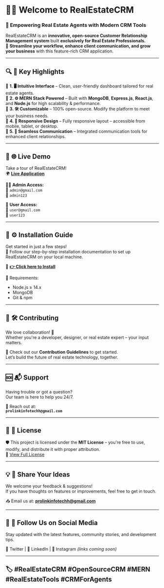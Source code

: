# 🏡✨ **Welcome to RealEstateCRM**  
### 🚀 Empowering Real Estate Agents with Modern CRM Tools

RealEstateCRM is an **innovative, open-source Customer Relationship Management system** built **exclusively for Real Estate Professionals.**  
🎯 **Streamline your workflow, enhance client communication, and grow your business** with this feature-rich CRM application.

---

## 🔍 **🔑 Key Highlights**

🔹 **1. 🖥️ Intuitive Interface** – Clean, user-friendly dashboard tailored for real estate agents.  
🔹 **2. ⚙️ MERN Stack Powered** – Built with **MongoDB**, **Express.js**, **React.js**, and **Node.js** for high scalability & performance.  
🔹 **3. 🛠️ Customizable** – 100% open-source. Modify the platform to meet your business needs.  
🔹 **4. 📱 Responsive Design** – Fully responsive layout – accessible from mobile, tablet, or desktop.  
🔹 **5. 💬 Seamless Communication** – Integrated communication tools for enhanced client relationships.

---

## 🔗 **🌐 Live Demo**

Take a tour of RealEstateCRM!  
🌍 **[Live Application](https://real-estate-crm-jet.vercel.app/)**

🧑‍💼 **Admin Access:**  
📧 `admin@gmail.com`  
🔑 `admin123`

👤 **User Access:**  
📧 `user@gmail.com`  
🔑 `user123`

---

## 🧰 **⚙️ Installation Guide**

Get started in just a few steps!  
📖 Follow our step-by-step installation documentation to set up RealEstateCRM on your local machine.

🔗 **[👉 Click here to Install](https://github.com/prolinkinfo/RealEstateCRM#2)**

📌 Requirements:
- Node.js ≥ 14.x  
- MongoDB  
- Git & npm  

---

## 🤝 **🛠️ Contributing**

We love collaboration! 💙  
Whether you're a developer, designer, or real estate expert – your input matters.

📄 Check out our **Contribution Guidelines** to get started.  
Let’s build the future of real estate technology, together.

---

## 🆘 **📬 Support**

Having trouble or got a question?  
Our team is here to help you 24/7.  

📧 Reach out at:  
**`prolinkinfotechh@gmail.com`**

---

## 📜 **🪪 License**

🛡️ This project is licensed under the **MIT License** – you're free to use, modify, and distribute it with proper attribution.  
📎 [View Full License](https://opensource.org/licenses/MIT)

---

## 💡 **💬 Share Your Ideas**

We welcome your feedback & suggestions!  
If you have thoughts on features or improvements, feel free to get in touch.

📥 Email us at: **prolinkinfotechh@gmail.com**

---

## 📢 **📱 Follow Us on Social Media**

Stay updated with the latest features, community stories, and development tips.

🔹 Twitter | 🔹 LinkedIn | 🔹 Instagram *(links coming soon)*

---

## 🏷️ **#RealEstateCRM #OpenSourceCRM #MERN #RealEstateTools #CRMForAgents**
